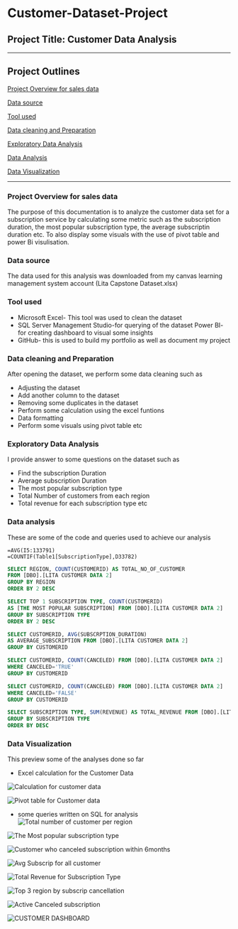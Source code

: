 # Customer-Dataset-Project

## Project Title: Customer Data Analysis 
---
## Project Outlines

[Project Overview for sales data](#project-overview-for-sale-data)

[Data source](#data-source)

[Tool used](#tool-used)

[Data cleaning and Preparation](#data-cleaning-and-preparation)

[Exploratory Data Analysis](#exploratory-data-analysis)

[Data Analysis](#data-analysis)

[Data Visualization](#data-visualization)

---
### Project Overview for sales data
The purpose of this documentation is to analyze the customer data set for a subscription service by calculating some metric such as the subscription duration, the most popular subscription type, the average subscriptin duration etc. To also display some visuals with the use of pivot table and power Bi visulisation.

### Data source
The data used for this analysis was downloaded from my canvas learning management system account (Lita Capstone Dataset.xlsx)

### Tool used  
- Microsoft Excel- This tool was used to clean the dataset 
- SQL Server Management Studio-for querying of the dataset 
  Power BI- for creating dashboard to visual some insights
- GitHub- this is used to build my portfolio as well as document my project

### Data cleaning and Preparation
After opening the dataset, we perform some data cleaning such as
- Adjusting the dataset
- Add another column to the dataset
- Removing some duplicates in the dataset
- Perform some calculation using the excel funtions
- Data formatting
- Perform some visuals using pivot table etc

### Exploratory Data Analysis 
I provide answer to some questions on the dataset such as 
- Find the subscription Duration
- Average subscription Duration
- The most popular subscription type
- Total Number of customers from each region
- Total revenue for each subscription type etc

### Data analysis
These are some of the code and queries used to achieve our analysis
```Excel
=AVG(I5:133791)
=COUNTIF(Table1[SubscriptionType],D33782)
```

```SQL
SELECT REGION, COUNT(CUSTOMERID) AS TOTAL_NO_OF_CUSTOMER
FROM [DBO].[LITA CUSTOMER DATA 2]
GROUP BY REGION
ORDER BY 2 DESC

SELECT TOP 1 SUBSCRIPTION TYPE, COUNT(CUSTOMERID)
AS [THE MOST POPULAR SUBSCRIPTION] FROM [DBO].[LITA CUSTOMER DATA 2]
GROUP BY SUBSCRIPTION TYPE
ORDER BY 2 DESC

SELECT CUSTOMERID, AVG(SUBSCRPTION_DURATION)
AS AVERAGE_SUBSCRIPTION FROM [DBO].[LITA CUSTOMER DATA 2]
GROUP BY CUSTOMERID

SELECT CUSTOMERID, COUNT(CANCELED) FROM [DBO].[LITA CUSTOMER DATA 2]
WHERE CANCELED='TRUE'
GROUP BY CUSTOMERID

SELECT CUSTOMERID, COUNT(CANCELED) FROM [DBO].[LITA CUSTOMER DATA 2]
WHERE CANCELED='FALSE'
GROUP BY CUSTOMERID

SELECT SUBSCRIPTION TYPE, SUM(REVENUE) AS TOTAL_REVENUE FROM [DBO].[LITA CUSTOMER DATA 2]
GROUP BY SUBSCRIPTION TYPE
ORDER BY DESC

```

### Data Visualization
This preview some of the analyses done so far
  - Excel calculation for the Customer Data

![Calculation for customer data](https://github.com/user-attachments/assets/e33b41b0-520a-401b-be20-c6c5693ab38e)


![Pivot table for Customer data](https://github.com/user-attachments/assets/ddf51c19-5256-4eb1-9364-4b780d6e06d7)

- some queries written on SQL for analysis
![Total number of customer per region](https://github.com/user-attachments/assets/e71cf2db-5143-49af-a5be-7f0bba264d3a)


![The Most popular subscription type](https://github.com/user-attachments/assets/857147ab-2d56-4d05-a269-90c758b12907)


![Customer who canceled subscription within 6months](https://github.com/user-attachments/assets/530bf0db-ab20-4496-8b4d-950a648e18b3)


![Avg  Subscrip for all customer](https://github.com/user-attachments/assets/29499161-520c-413a-a26c-91ac3c7636cb)


![Total Revenue for Subscription Type](https://github.com/user-attachments/assets/38ca70be-d5dd-433c-a7db-62672d654f6d)


![Top 3 region  by subscrip  cancellation](https://github.com/user-attachments/assets/b8ae2aa3-9cf4-4f7b-91a9-4d080c739c87)


![Active   Canceled subscription](https://github.com/user-attachments/assets/851606cd-f892-4bc4-bf0e-7c7471d2f2ee)


![CUSTOMER DASHBOARD](https://github.com/user-attachments/assets/dd322725-5330-4bbc-b587-35b5648c5396)
